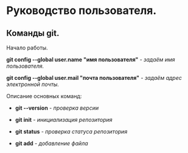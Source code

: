 # Руководство пользователя.
## Команды git.

Начало работы.

**git config --global user.name "имя пользователя"** - *задаём имя пользователя.*

**git config --global user.mail "почта пользователя"** - *задаём адрес электронной почты.*

Описание основных команд:

* __git --version__ - _проверка версии_

* __git init__ - _инициализация репозитория_

* __git status__ - _проверка статуса репозитория_

* __git add__ - _добавление файла_

